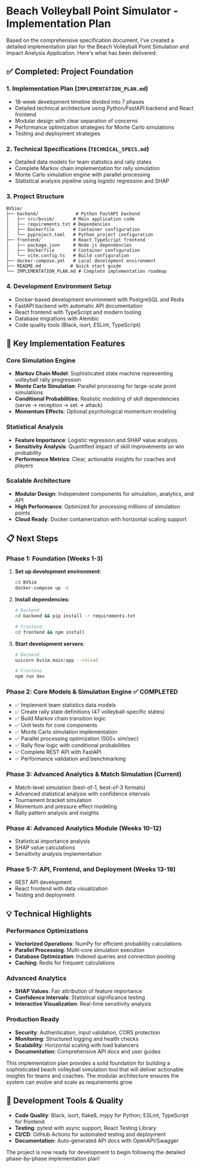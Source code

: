 # Beach Volleyball Point Simulator - Implementation Plan

Based on the comprehensive specification document, I've created a detailed implementation plan for the Beach Volleyball Point Simulation and Impact Analysis Application. Here's what has been delivered:

## ✅ Completed: Project Foundation

### 1. Implementation Plan (`IMPLEMENTATION_PLAN.md`)
- 18-week development timeline divided into 7 phases
- Detailed technical architecture using Python/FastAPI backend and React frontend
- Modular design with clear separation of concerns
- Performance optimization strategies for Monte Carlo simulations
- Testing and deployment strategies

### 2. Technical Specifications (`TECHNICAL_SPECS.md`)
- Detailed data models for team statistics and rally states
- Complete Markov chain implementation for rally simulation
- Monte Carlo simulation engine with parallel processing
- Statistical analysis pipeline using logistic regression and SHAP

### 3. Project Structure
```
BVSim/
├── backend/              # Python FastAPI backend
│   ├── src/bvsim/       # Main application code
│   ├── requirements.txt # Dependencies
│   ├── Dockerfile       # Container configuration
│   └── pyproject.toml   # Python project configuration
├── frontend/            # React TypeScript frontend
│   ├── package.json     # Node.js dependencies
│   ├── Dockerfile       # Container configuration
│   └── vite.config.ts   # Build configuration
├── docker-compose.yml   # Local development environment
├── README.md           # Quick start guide
└── IMPLEMENTATION_PLAN.md # Complete implementation roadmap
```

### 4. Development Environment Setup
- Docker-based development environment with PostgreSQL and Redis
- FastAPI backend with automatic API documentation
- React frontend with TypeScript and modern tooling
- Database migrations with Alembic
- Code quality tools (Black, isort, ESLint, TypeScript)

## 🚀 Key Implementation Features

### Core Simulation Engine
- **Markov Chain Model**: Sophisticated state machine representing volleyball rally progression
- **Monte Carlo Simulation**: Parallel processing for large-scale point simulations
- **Conditional Probabilities**: Realistic modeling of skill dependencies (serve → reception → set → attack)
- **Momentum Effects**: Optional psychological momentum modeling

### Statistical Analysis
- **Feature Importance**: Logistic regression and SHAP value analysis
- **Sensitivity Analysis**: Quantified impact of skill improvements on win probability
- **Performance Metrics**: Clear, actionable insights for coaches and players

### Scalable Architecture
- **Modular Design**: Independent components for simulation, analytics, and API
- **High Performance**: Optimized for processing millions of simulation points
- **Cloud Ready**: Docker containerization with horizontal scaling support

## 📋 Next Steps

### Phase 1: Foundation (Weeks 1-3)
1. **Set up development environment**:
   ```bash
   cd BVSim
   docker-compose up -d
   ```

2. **Install dependencies**:
   ```bash
   # Backend
   cd backend && pip install -r requirements.txt
   
   # Frontend  
   cd frontend && npm install
   ```

3. **Start development servers**:
   ```bash
   # Backend
   uvicorn bvsim.main:app --reload
   
   # Frontend
   npm run dev
   ```

### Phase 2: Core Models & Simulation Engine ✅ COMPLETED
- ✅ Implement team statistics data models
- ✅ Create rally state definitions (47 volleyball-specific states)
- ✅ Build Markov chain transition logic
- ✅ Unit tests for core components
- ✅ Monte Carlo simulation implementation
- ✅ Parallel processing optimization (500+ sim/sec)
- ✅ Rally flow logic with conditional probabilities
- ✅ Complete REST API with FastAPI
- ✅ Performance validation and benchmarking

### Phase 3: Advanced Analytics & Match Simulation (Current)
- Match-level simulation (best-of-1, best-of-3 formats)
- Advanced statistical analysis with confidence intervals
- Tournament bracket simulation
- Momentum and pressure effect modeling
- Rally pattern analysis and insights

### Phase 4: Advanced Analytics Module (Weeks 10-12)
- Statistical importance analysis
- SHAP value calculations
- Sensitivity analysis implementation

### Phase 5-7: API, Frontend, and Deployment (Weeks 13-18)
- REST API development
- React frontend with data visualization
- Testing and deployment

## 💡 Technical Highlights

### Performance Optimizations
- **Vectorized Operations**: NumPy for efficient probability calculations
- **Parallel Processing**: Multi-core simulation execution
- **Database Optimization**: Indexed queries and connection pooling
- **Caching**: Redis for frequent calculations

### Advanced Analytics
- **SHAP Values**: Fair attribution of feature importance
- **Confidence Intervals**: Statistical significance testing
- **Interactive Visualization**: Real-time sensitivity analysis

### Production Ready
- **Security**: Authentication, input validation, CORS protection
- **Monitoring**: Structured logging and health checks
- **Scalability**: Horizontal scaling with load balancers
- **Documentation**: Comprehensive API docs and user guides

This implementation plan provides a solid foundation for building a sophisticated beach volleyball simulation tool that will deliver actionable insights for teams and coaches. The modular architecture ensures the system can evolve and scale as requirements grow.

## 🔧 Development Tools & Quality

- **Code Quality**: Black, isort, flake8, mypy for Python; ESLint, TypeScript for frontend
- **Testing**: pytest with async support, React Testing Library
- **CI/CD**: GitHub Actions for automated testing and deployment
- **Documentation**: Auto-generated API docs with OpenAPI/Swagger

The project is now ready for development to begin following the detailed phase-by-phase implementation plan!
